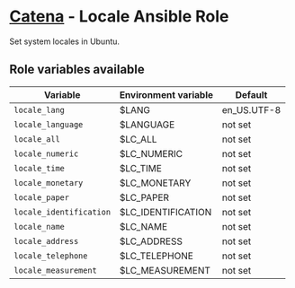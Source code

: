 # [Catena](https://github.com/alysoid/catena) - Locale Ansible Role

Set system locales in Ubuntu.

## Role variables available

| Variable                | Environment variable | Default
| ----------------------- | -------------------- | -----------
| `locale_lang`           | $LANG                | en_US.UTF-8
| `locale_language`       | $LANGUAGE            | not set
| `locale_all`            | $LC_ALL              | not set
| `locale_numeric`        | $LC_NUMERIC          | not set
| `locale_time`           | $LC_TIME             | not set
| `locale_monetary`       | $LC_MONETARY         | not set
| `locale_paper`          | $LC_PAPER            | not set
| `locale_identification` | $LC_IDENTIFICATION   | not set
| `locale_name`           | $LC_NAME             | not set
| `locale_address`        | $LC_ADDRESS          | not set
| `locale_telephone`      | $LC_TELEPHONE        | not set
| `locale_measurement`    | $LC_MEASUREMENT      | not set
